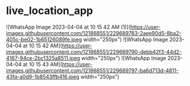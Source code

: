 # live_location_app


![WhatsApp Image 2023-04-04 at 10 15 42 AM (1)](https://user-images.githubusercontent.com/121868551/229689783-2aee90d5-8ba2-405c-be02-1b65126089fe.jpeg width="250px")
![WhatsApp Image 2023-04-04 at 10 15 42 AM](https://user-images.githubusercontent.com/121868551/229689790-debb42f3-44d2-4167-94ce-2bc1325a8511.jpeg width="250px")
![WhatsApp Image 2023-04-04 at 10 15 43 AM](https://user-images.githubusercontent.com/121868551/229689797-ba6d713d-4811-43fa-a0d9-1b8543ffb416.jpeg width="250px")
